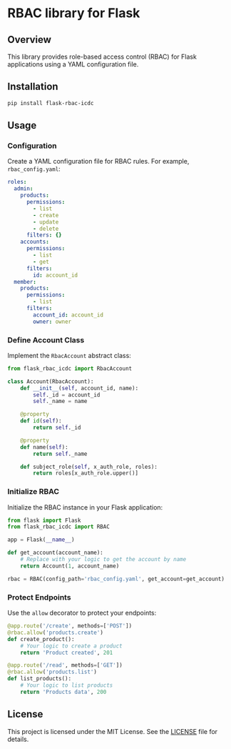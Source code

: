 # RBAC library for Flask

## Overview

This library provides role-based access control (RBAC) for Flask applications using a YAML configuration file.

## Installation

```sh
pip install flask-rbac-icdc
```

## Usage
### Configuration
Create a YAML configuration file for RBAC rules. For example, `rbac_config.yaml`:
```yaml
roles:
  admin:
    products:
      permissions:
        - list
        - create
        - update
        - delete
      filters: {}
    accounts:
      permissions:
        - list
        - get
      filters:
        id: account_id
  member:
    products:
      permissions:
        - list
      filters:
        account_id: account_id
        owner: owner
```
### Define Account Class
Implement the `RbacAccount` abstract class:
```py
from flask_rbac_icdc import RbacAccount

class Account(RbacAccount):
    def __init__(self, account_id, name):
        self._id = account_id
        self._name = name

    @property
    def id(self):
        return self._id

    @property
    def name(self):
        return self._name

    def subject_role(self, x_auth_role, roles):
        return roles[x_auth_role.upper()]
```

### Initialize RBAC
Initialize the RBAC instance in your Flask application:
```py
from flask import Flask
from flask_rbac_icdc import RBAC

app = Flask(__name__)

def get_account(account_name):
    # Replace with your logic to get the account by name
    return Account(1, account_name)

rbac = RBAC(config_path='rbac_config.yaml', get_account=get_account)
```

### Protect Endpoints
Use the `allow` decorator to protect your endpoints:
```py
@app.route('/create', methods=['POST'])
@rbac.allow('products.create')
def create_product():
    # Your logic to create a product
    return 'Product created', 201

@app.route('/read', methods=['GET'])
@rbac.allow('products.list')
def list_products():
    # Your logic to list products
    return 'Products data', 200
```

## License
This project is licensed under the MIT License. See the [LICENSE](./LICENSE) file for details.
